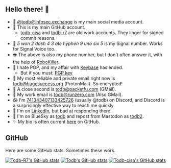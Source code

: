 ## Hello there! 👋

  - 🐘 [@todb@infosec.exchange](https://infosec.exchange/@todb) is my main social media account.
  - 👾 This is my main GitHub account.
    - [todb-cisa](https://github.com/todb-cisa) and [todb-r7](https://github.com/todb/todb-r7) are old work accounts. They linger for signed commit reasons.
  - 💬 *5 won 2 dash 4 3 ate hyphen 9 uno six 5* is my Signal number. Works for Signal Voice too.
  - ☎️ The above is also my phone number, but I don't often answer it, with the help of [RoboKiller](https://www.robokiller.com/).
  - 🔐 I hate PGP, and my affair with [Keybase](https://keybase.io/todb) has ended.
    - But if you must: [PGP key](https://raw.githubusercontent.com/todb/todb/refs/heads/main/publickey.todb%40hugesuccess.org-b6b57aa843d05fc813249d0eed39940efbccb12f.txt)
  - 📧 My most reliable and private email right now is todb@hugesuccess.org (ProtonMail). So encrypted!
  - 📧 A close second is todb@packetfu.com (GMail).
  - 📧 My work email is todb@runzero.com (Also GMail).
  - 😱 I'm [741343407133425726](https://discordapp.com/users/741343407133425726) (usually @todb) on Discord, and Discord is a surprisingly effective way to reach me quickly.
  - 🤑 I'm on [LinkedIn](https://www.linkedin.com/in/todb/), but bad at responding there.
  - 🔵 I'm on BlueSky as [todb](https://bsky.app/profile/todb.hugesuccess.org) and repost from Mastodon as [todb2](https://bsky.app/profile/todb2.hugesuccess.org).
  - ✨ My bio is often current [here](https://gist.github.com/todb/469b745685131ed475b5050569532ea3) on GitHub.

## GitHub

Here are some GitHub stats. Sometimes these work.

[![Todb-R7's GitHub stats](https://github-readme-stats.vercel.app/api?username=todb-r7&custom_title=todb-r7's+overall+commits&show_icons=true&include_all_commits=true&rank_icon=percentile)](https://github.com/anuraghazra/github-readme-stats)
[![Todb's GitHub stats](https://github-readme-stats.vercel.app/api?username=todb&custom_title=todb's+commits+this+year&show_icons=true&rank_icon=percentile)](https://github.com/anuraghazra/github-readme-stats)
[![Todb-cisa's GitHub stats](https://github-readme-stats.vercel.app/api?username=todb-cisa&custom_title=todb-cisa's+commits+this+year&show_icons=true&rank_icon=percentile)](https://github.com/anuraghazra/github-readme-stats)
